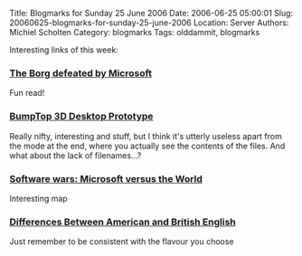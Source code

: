 Title: Blogmarks for Sunday 25 June 2006
Date: 2006-06-25 05:00:01
Slug: 20060625-blogmarks-for-sunday-25-june-2006
Location: Server
Authors: Michiel Scholten
Category: blogmarks
Tags: olddammit, blogmarks

<p>Interesting links of this week:</p>
<h3><a href="http://www.eff.org/Net_culture/Folklore/Humor/borg_windows.skit">The Borg defeated by Microsoft</a></h3>
<p>Fun read!</p>
<h3><a href="http://www.youtube.com/watch?v=M0ODskdEPnQ">BumpTop 3D Desktop Prototype</a></h3>
<p>Really nifty, interesting and stuff, but I think it's utterly useless apart from the mode at the end, where you actually see the contents of the files. And what about the lack of filenames...?</p>
<h3><a href="http://mshiltonj.com/software_wars/current/">Software wars: Microsoft versus the World</a></h3>
<p>Interesting map</p>
<h3><a href="http://esl.about.com/library/weekly/aa110698.htm">Differences Between American and British English</a></h3>
<p>Just remember to be consistent with the flavour you choose</p>
